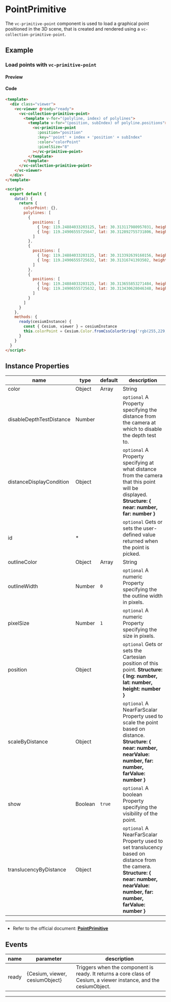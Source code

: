 # PointPrimitive

The `vc-primitive-point` component is used to load a graphical point positioned in the 3D scene, that is created and rendered using a `vc-collection-primitive-point`.

## Example

### Load points with `vc-primitive-point`

#### Preview

<doc-preview>
  <template>
    <div class="viewer">
      <vc-viewer @ready="ready">
        <vc-collection-primitive-point>
          <template v-for="(polyline, index) of polylines">
            <template v-for="(position, subIndex) of polyline.positions">
              <vc-primitive-point
                :position="position"
                :key="'point' + index + 'position' + subIndex"
                :color="colorPoint"
                :pixelSize="8"
              ></vc-primitive-point>
            </template>
          </template>
        </vc-collection-primitive-point>
      </vc-viewer>
    </div>
  </template>

  <script>
    export default {
      data() {
        return {
          colorPoint: {},
          polylines: [
            {
              positions: [
                { lng: 119.24884033203125, lat: 30.313117980957031, height: 1183.3186645507812 },
                { lng: 119.24906555725647, lat: 30.312892755731806, height: 1183.3186645507812 }
              ]
            },
            {
              positions: [
                { lng: 119.24884033203125, lat: 30.313392639160156, height: 1183.804443359375 },
                { lng: 119.24906555725632, lat: 30.31316741393502, height: 1183.6849884241819 }
              ]
            },
            {
              positions: [
                { lng: 119.24884033203125, lat: 30.313655853271484, height: 1184.2783203125 },
                { lng: 119.24906555725632, lat: 30.313430628046348, height: 1184.1093236654997 }
              ]
            }
          ]
        }
      },
      methods: {
        ready(cesiumInstance) {
          const { Cesium, viewer } = cesiumInstance
          this.colorPoint = Cesium.Color.fromCssColorString('rgb(255,229,0)')
        }
      }
    }
  </script>
</doc-preview>

#### Code

```html
<template>
  <div class="viewer">
    <vc-viewer @ready="ready">
      <vc-collection-primitive-point>
        <template v-for="(polyline, index) of polylines">
          <template v-for="(position, subIndex) of polyline.positions">
            <vc-primitive-point
              :position="position"
              :key="'point' + index + 'position' + subIndex"
              :color="colorPoint"
              :pixelSize="8"
            ></vc-primitive-point>
          </template>
        </template>
      </vc-collection-primitive-point>
    </vc-viewer>
  </div>
</template>

<script>
  export default {
    data() {
      return {
        colorPoint: {},
        polylines: [
          {
            positions: [
              { lng: 119.24884033203125, lat: 30.313117980957031, height: 1183.3186645507812 },
              { lng: 119.24906555725647, lat: 30.312892755731806, height: 1183.3186645507812 }
            ]
          },
          {
            positions: [
              { lng: 119.24884033203125, lat: 30.313392639160156, height: 1183.804443359375 },
              { lng: 119.24906555725632, lat: 30.31316741393502, height: 1183.6849884241819 }
            ]
          },
          {
            positions: [
              { lng: 119.24884033203125, lat: 30.313655853271484, height: 1184.2783203125 },
              { lng: 119.24906555725632, lat: 30.313430628046348, height: 1184.1093236654997 }
            ]
          }
        ]
      }
    },
    methods: {
      ready(cesiumInstance) {
        const { Cesium, viewer } = cesiumInstance
        this.colorPoint = Cesium.Color.fromCssColorString('rgb(255,229,0)')
      }
    }
  }
</script>
```

## Instance Properties

<!-- prettier-ignore -->
| name | type | default | description |
| ------------------------ | ------- | ------------------ | ------------------------------------------- |
| color | Object|Array|String | `'WHITE'` | `optional` A Property specifying the Color of the point. |
| disableDepthTestDistance | Number |  | `optional` A Property specifying the distance from the camera at which to disable the depth test to. |
| distanceDisplayCondition | Object |  | `optional` A Property specifying at what distance from the camera that this point will be displayed. **Structure: { near: number, far: number }** |
| id | * | | `optional` Gets or sets the user-defined value returned when the point is picked. |
| outlineColor | Object|Array|String | `'BLACK'` | `optional` A Property specifying the Color of the outline. |
| outlineWidth | Number | `0` | `optional` A numeric Property specifying the the outline width in pixels. |
| pixelSize | Number | `1` | `optional` A numeric Property specifying the size in pixels. |
| position | Object | | `optional` Gets or sets the Cartesian position of this point. **Structure: { lng: number, lat: number, height: number }** |
| scaleByDistance | Object | | `optional` A NearFarScalar Property used to scale the point based on distance. **Structure: { near: number, nearValue: number, far: number, farValue: number }** |
| show | Boolean | `true` | `optional` A boolean Property specifying the visibility of the point. |
| translucencyByDistance | Object | | `optional` A NearFarScalar Property used to set translucency based on distance from the camera. **Structure: { near: number, nearValue: number, far: number, farValue: number }** |

---

- Refer to the official document: **[PointPrimitive](https://cesium.com/docs/cesiumjs-ref-doc/PointPrimitive.html)**

## Events

<!-- prettier-ignore -->
| name | parameter | description |
| ---- | --------- | ----------- |
| ready | {Cesium, viewer, cesiumObject} | Triggers when the component is ready. It returns a core class of Cesium, a viewer instance, and the cesiumObject. |

---
